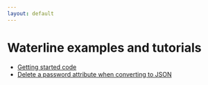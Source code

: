 ```yaml
---
layout: default
---
```


# Waterline examples and tutorials

* [Getting started code](src/getting-started.js)
* [Delete a password attribute when converting to JSON](src/delete-password-json.js)
